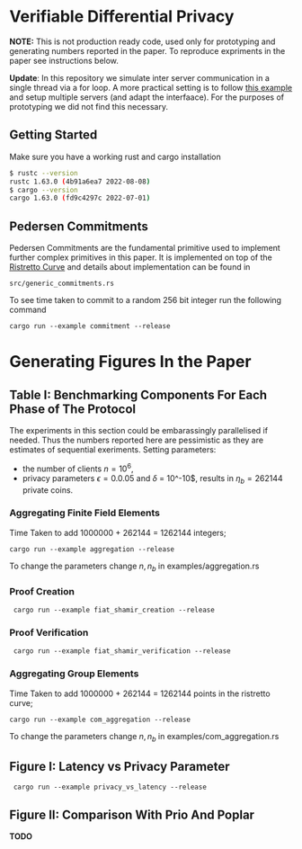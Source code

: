 # Verifiable Differential Privacy

**NOTE:** This is not production ready code, used only for prototyping and generating numbers reported in the paper. To reproduce expriments in the paper see instructions below. 

**Update**: In this repository we simulate inter server communication in a single thread via a for loop. A more practical setting is to follow [this example](https://github.com/henrycg/heavyhitters) and setup multiple servers (and adapt the interfaace). For the purposes of prototyping we did not find this necessary.

## Getting Started 

Make sure you have a working rust and cargo installation

```bash
$ rustc --version
rustc 1.63.0 (4b91a6ea7 2022-08-08)
$ cargo --version
cargo 1.63.0 (fd9c4297c 2022-07-01)
```

## Pedersen Commitments

Pedersen Commitments are the fundamental primitive used to implement further complex primitives in this paper. It is implemented on top of the [Ristretto Curve]() and details about implementation can be found in 

```
src/generic_commitments.rs
```

To see time taken to commit to a random 256 bit integer run the following command

```
cargo run --example commitment --release
```

# Generating Figures In the Paper

## Table I: Benchmarking Components For Each Phase of The Protocol

The experiments in this section could be embarassingly parallelised if needed. Thus the numbers reported here are pessimistic as they are estimates of sequential exeriments. Setting parameters: 
+ the number of clients $n=10^6$, 
+ privacy parameters $\epsilon=0.0.05$ and $\delta$ = 10^-10$, results in $\eta_b = 262144$ private coins.


### Aggregating Finite Field Elements

Time Taken to add 1000000 + 262144 = 1262144 integers;

```
cargo run --example aggregation --release
```

To change the parameters change $n, n_b$ in examples/aggregation.rs


### Proof Creation

```
 cargo run --example fiat_shamir_creation --release
```


### Proof Verification

```
 cargo run --example fiat_shamir_verification --release
```

### Aggregating Group Elements

Time Taken to add 1000000 + 262144 = 1262144 points in the ristretto curve;

```
cargo run --example com_aggregation --release
```

To change the parameters change $n, n_b$ in examples/com_aggregation.rs


## Figure I: Latency vs Privacy Parameter

```
 cargo run --example privacy_vs_latency --release
```

## Figure II: Comparison With Prio And Poplar

**TODO**

